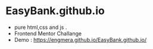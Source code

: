 # EasyBank.github.io
- pure html,css and js .
- Frontend Mentor Challange
- Demo : https://engmera.github.io/EasyBank.github.io/
